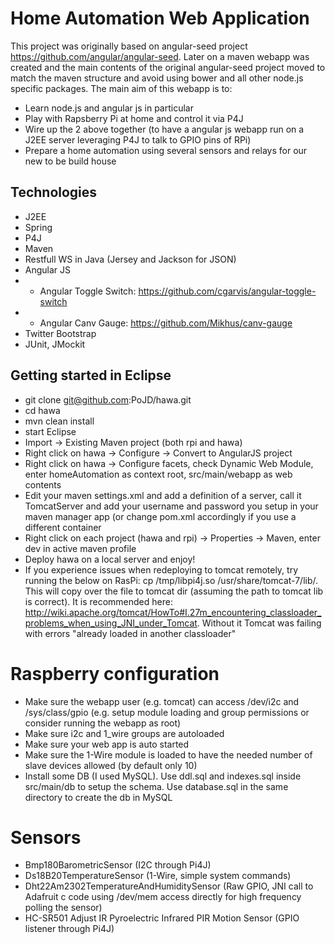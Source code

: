 # Home Automation Web Application

This project was originally based on angular-seed project https://github.com/angular/angular-seed. Later on a maven webapp was created and the main contents of the original angular-seed project moved to match the maven structure and avoid using bower and all other node.js specific packages. The main aim of this webapp is to:

* Learn node.js and angular js in particular
* Play with Rapsberry Pi at home and control it via P4J
* Wire up the 2 above together (to have a angular js webapp run on a J2EE server leveraging P4J to talk to GPIO pins of RPi)
* Prepare a home automation using several sensors and relays for our new to be build house

## Technologies

* J2EE
* Spring
* P4J
* Maven
* Restfull WS in Java (Jersey and Jackson for JSON)
* Angular JS
* * Angular Toggle Switch: https://github.com/cgarvis/angular-toggle-switch
* * Angular Canv Gauge: https://github.com/Mikhus/canv-gauge
* Twitter Bootstrap
* JUnit, JMockit

## Getting started in Eclipse

* git clone git@github.com:PoJD/hawa.git
* cd hawa
* mvn clean install
* start Eclipse
* Import -> Existing Maven project (both rpi and hawa)
* Right click on hawa -> Configure -> Convert to AngularJS project
* Right click on hawa -> Configure facets, check Dynamic Web Module, enter homeAutomation as context root, src/main/webapp as web contents
* Edit your maven settings.xml and add a definition of a server, call it TomcatServer and add your username and password you setup in your maven manager app (or change pom.xml accordingly if you use a different container
* Right click on each project (hawa and rpi) -> Properties -> Maven, enter dev in active maven profile
* Deploy hawa on a local server and enjoy!
* If you experience issues when redeploying to tomcat remotely, try running the below on RasPi: cp /tmp/libpi4j.so /usr/share/tomcat-7/lib/. This will copy over the file to tomcat dir (assuming the path to tomcat lib is correct). It is recommended here: http://wiki.apache.org/tomcat/HowTo#I.27m_encountering_classloader_problems_when_using_JNI_under_Tomcat. Without it Tomcat was failing with errors "already loaded in another classloader"

# Raspberry configuration

* Make sure the webapp user (e.g. tomcat) can access /dev/i2c and /sys/class/gpio (e.g. setup module loading and group permissions or consider running the webapp as root)
* Make sure i2c and 1_wire groups are autoloaded
* Make sure your web app is auto started
* Make sure the 1-Wire module is loaded to have the needed number of slave devices allowed (by default only 10)
* Install some DB (I used MySQL). Use ddl.sql and indexes.sql inside src/main/db to setup the schema. Use database.sql in the same directory to create the db in MySQL

# Sensors

* Bmp180BarometricSensor (I2C through Pi4J)
* Ds18B20TemperatureSensor (1-Wire, simple system commands)
* Dht22Am2302TemperatureAndHumiditySensor (Raw GPIO, JNI call to Adafruit c code using /dev/mem access directly for high frequency polling the sensor)
* HC-SR501 Adjust IR Pyroelectric Infrared PIR Motion Sensor (GPIO listener through Pi4J)
